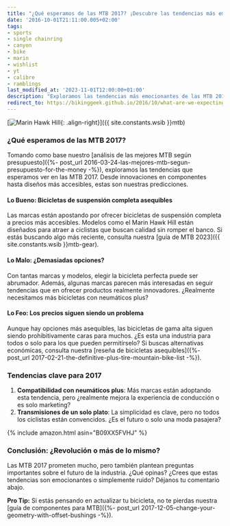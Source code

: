 ```yaml
---
title: "¿Qué esperamos de las MTB 2017? ¡Descubre las tendencias más emocionantes!"
date: '2016-10-01T21:11:00.005+02:00'
tags:
- sports
- single chainring
- canyon
- bike
- marin
- wishlist
- yt
- calibre
- ramblings
last_modified_at: '2023-11-01T12:00:00+01:00'
description: "Exploramos las tendencias más emocionantes de las MTB 2017. ¿Qué innovaciones traerán marcas como Canyon, YT y Marin? ¡Descúbrelo aquí!"
redirect_to: https://bikinggeek.github.io/2016/10/what-are-we-expecting-for-2017-mtb-brands-lineup.html
---
```


[![Marin Hawk Hill](https://4.bp.blogspot.com/-Vy4nJmSNtCQ/V-7e-UB77QI/AAAAAAAAA14/v3ylqn59b5ESGbQ0f5ZLRCgqBwcgs89UACLcB/s640/2017-Marin-Hawk-Hill-full-suspension-mountain-bike.jpg){: .align-right}]({{ site.constants.wsib }}mtb)

### ¿Qué esperamos de las MTB 2017?

Tomando como base nuestro [análisis de las mejores MTB según presupuesto]({%- post_url 2016-03-24-las-mejores-mtb-segun-presupuesto-for-the-money -%}), exploramos las tendencias que esperamos ver en las MTB 2017. Desde innovaciones en componentes hasta diseños más accesibles, estas son nuestras predicciones.

#### Lo Bueno: Bicicletas de suspensión completa asequibles

Las marcas están apostando por ofrecer bicicletas de suspensión completa a precios más accesibles. Modelos como el Marin Hawk Hill están diseñados para atraer a ciclistas que buscan calidad sin romper el banco. Si estás buscando algo más reciente, consulta nuestra [guía de MTB 2023]({{ site.constants.wsib }}mtb-gear).

#### Lo Malo: ¿Demasiadas opciones?

Con tantas marcas y modelos, elegir la bicicleta perfecta puede ser abrumador. Además, algunas marcas parecen más interesadas en seguir tendencias que en ofrecer productos realmente innovadores. ¿Realmente necesitamos más bicicletas con neumáticos plus?

#### Lo Feo: Los precios siguen siendo un problema

Aunque hay opciones más asequibles, las bicicletas de gama alta siguen siendo prohibitivamente caras para muchos. ¿Es esta una industria para todos o solo para los que pueden permitírselo? Si buscas alternativas económicas, consulta nuestra [reseña de bicicletas asequibles]({%- post_url 2017-02-21-the-definitive-plus-tire-mountain-bike-list -%}).

### Tendencias clave para 2017

1. **Compatibilidad con neumáticos plus**: Más marcas están adoptando esta tendencia, pero ¿realmente mejora la experiencia de conducción o es solo marketing?
2. **Transmisiones de un solo plato**: La simplicidad es clave, pero no todos los ciclistas están convencidos. ¿Es el futuro o solo una moda pasajera?

{% include amazon.html asin="B09XX5FVHJ" %}

### Conclusión: ¿Revolución o más de lo mismo?

Las MTB 2017 prometen mucho, pero también plantean preguntas importantes sobre el futuro de la industria. ¿Qué opinas? ¿Crees que estas tendencias son emocionantes o simplemente ruido? Déjanos tu comentario abajo.

**Pro Tip:** Si estás pensando en actualizar tu bicicleta, no te pierdas nuestra [guía de componentes para MTB]({%- post_url 2017-12-05-change-your-geometry-with-offset-bushings -%}).
